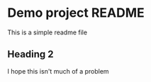# Demo project README

This is a simple readme file

## Heading 2

I hope this isn't much of a problem
